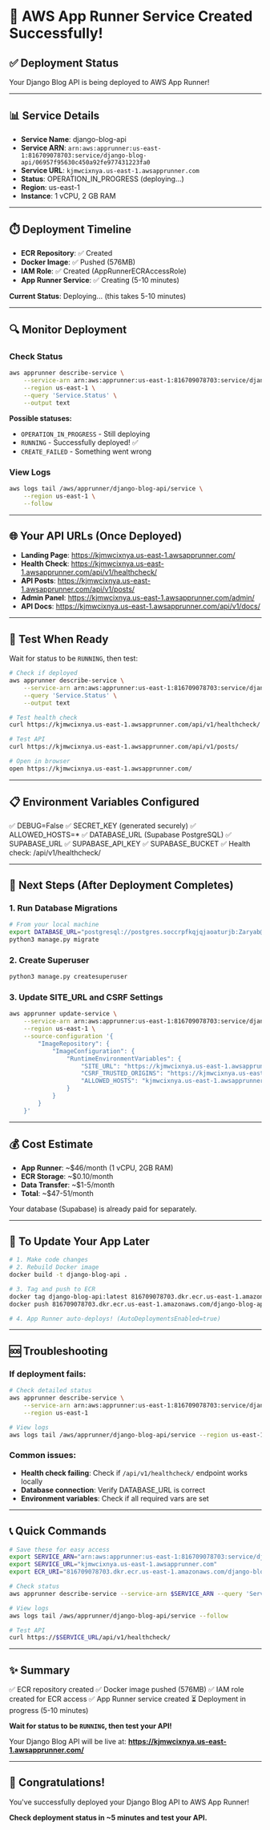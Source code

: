 # 🎉 AWS App Runner Service Created Successfully!

## ✅ Deployment Status

Your Django Blog API is being deployed to AWS App Runner!

---

## 📊 Service Details

- **Service Name**: django-blog-api
- **Service ARN**: `arn:aws:apprunner:us-east-1:816709078703:service/django-blog-api/06957f95630c450a92fe977431223fa0`
- **Service URL**: `kjmwcixnya.us-east-1.awsapprunner.com`
- **Status**: OPERATION_IN_PROGRESS (deploying...)
- **Region**: us-east-1
- **Instance**: 1 vCPU, 2 GB RAM

---

## ⏱️ Deployment Timeline

- **ECR Repository**: ✅ Created
- **Docker Image**: ✅ Pushed (576MB)
- **IAM Role**: ✅ Created (AppRunnerECRAccessRole)
- **App Runner Service**: ✅ Creating (5-10 minutes)

**Current Status**: Deploying... (this takes 5-10 minutes)

---

## 🔍 Monitor Deployment

### Check Status
```bash
aws apprunner describe-service \
    --service-arn arn:aws:apprunner:us-east-1:816709078703:service/django-blog-api/06957f95630c450a92fe977431223fa0 \
    --region us-east-1 \
    --query 'Service.Status' \
    --output text
```

**Possible statuses:**
- `OPERATION_IN_PROGRESS` - Still deploying
- `RUNNING` - Successfully deployed! ✅
- `CREATE_FAILED` - Something went wrong

### View Logs
```bash
aws logs tail /aws/apprunner/django-blog-api/service \
    --region us-east-1 \
    --follow
```

---

## 🌐 Your API URLs (Once Deployed)

- **Landing Page**: https://kjmwcixnya.us-east-1.awsapprunner.com/
- **Health Check**: https://kjmwcixnya.us-east-1.awsapprunner.com/api/v1/healthcheck/
- **API Posts**: https://kjmwcixnya.us-east-1.awsapprunner.com/api/v1/posts/
- **Admin Panel**: https://kjmwcixnya.us-east-1.awsapprunner.com/admin/
- **API Docs**: https://kjmwcixnya.us-east-1.awsapprunner.com/api/v1/docs/

---

## 🧪 Test When Ready

Wait for status to be `RUNNING`, then test:

```bash
# Check if deployed
aws apprunner describe-service \
    --service-arn arn:aws:apprunner:us-east-1:816709078703:service/django-blog-api/06957f95630c450a92fe977431223fa0 \
    --query 'Service.Status' \
    --output text

# Test health check
curl https://kjmwcixnya.us-east-1.awsapprunner.com/api/v1/healthcheck/

# Test API
curl https://kjmwcixnya.us-east-1.awsapprunner.com/api/v1/posts/

# Open in browser
open https://kjmwcixnya.us-east-1.awsapprunner.com/
```

---

## 📋 Environment Variables Configured

✅ DEBUG=False
✅ SECRET_KEY (generated securely)
✅ ALLOWED_HOSTS=*
✅ DATABASE_URL (Supabase PostgreSQL)
✅ SUPABASE_URL
✅ SUPABASE_API_KEY
✅ SUPABASE_BUCKET
✅ Health check: /api/v1/healthcheck/

---

## 🎯 Next Steps (After Deployment Completes)

### 1. Run Database Migrations
```bash
# From your local machine
export DATABASE_URL="postgresql://postgres.soccrpfkqjqjaoaturjb:Zaryab@1Database@aws-1-us-east-1.pooler.supabase.com:6543/postgres"
python3 manage.py migrate
```

### 2. Create Superuser
```bash
python3 manage.py createsuperuser
```

### 3. Update SITE_URL and CSRF Settings
```bash
aws apprunner update-service \
    --service-arn arn:aws:apprunner:us-east-1:816709078703:service/django-blog-api/06957f95630c450a92fe977431223fa0 \
    --region us-east-1 \
    --source-configuration '{
        "ImageRepository": {
            "ImageConfiguration": {
                "RuntimeEnvironmentVariables": {
                    "SITE_URL": "https://kjmwcixnya.us-east-1.awsapprunner.com",
                    "CSRF_TRUSTED_ORIGINS": "https://kjmwcixnya.us-east-1.awsapprunner.com",
                    "ALLOWED_HOSTS": "kjmwcixnya.us-east-1.awsapprunner.com,*"
                }
            }
        }
    }'
```

---

## 💰 Cost Estimate

- **App Runner**: ~$46/month (1 vCPU, 2GB RAM)
- **ECR Storage**: ~$0.10/month
- **Data Transfer**: ~$1-5/month
- **Total**: ~$47-51/month

Your database (Supabase) is already paid for separately.

---

## 🔄 To Update Your App Later

```bash
# 1. Make code changes
# 2. Rebuild Docker image
docker build -t django-blog-api .

# 3. Tag and push to ECR
docker tag django-blog-api:latest 816709078703.dkr.ecr.us-east-1.amazonaws.com/django-blog-api:latest
docker push 816709078703.dkr.ecr.us-east-1.amazonaws.com/django-blog-api:latest

# 4. App Runner auto-deploys! (AutoDeploymentsEnabled=true)
```

---

## 🆘 Troubleshooting

### If deployment fails:
```bash
# Check detailed status
aws apprunner describe-service \
    --service-arn arn:aws:apprunner:us-east-1:816709078703:service/django-blog-api/06957f95630c450a92fe977431223fa0 \
    --region us-east-1

# View logs
aws logs tail /aws/apprunner/django-blog-api/service --region us-east-1 --follow
```

### Common issues:
- **Health check failing**: Check if `/api/v1/healthcheck/` endpoint works locally
- **Database connection**: Verify DATABASE_URL is correct
- **Environment variables**: Check if all required vars are set

---

## 📞 Quick Commands

```bash
# Save these for easy access
export SERVICE_ARN="arn:aws:apprunner:us-east-1:816709078703:service/django-blog-api/06957f95630c450a92fe977431223fa0"
export SERVICE_URL="kjmwcixnya.us-east-1.awsapprunner.com"
export ECR_URI="816709078703.dkr.ecr.us-east-1.amazonaws.com/django-blog-api"

# Check status
aws apprunner describe-service --service-arn $SERVICE_ARN --query 'Service.Status' --output text

# View logs
aws logs tail /aws/apprunner/django-blog-api/service --follow

# Test API
curl https://$SERVICE_URL/api/v1/healthcheck/
```

---

## ✨ Summary

✅ ECR repository created
✅ Docker image pushed (576MB)
✅ IAM role created for ECR access
✅ App Runner service created
⏳ Deployment in progress (5-10 minutes)

**Wait for status to be `RUNNING`, then test your API!**

Your Django Blog API will be live at:
**https://kjmwcixnya.us-east-1.awsapprunner.com/**

---

## 🎉 Congratulations!

You've successfully deployed your Django Blog API to AWS App Runner!

**Check deployment status in ~5 minutes and test your API.**
